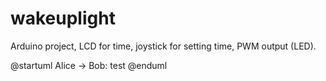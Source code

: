 # wakeuplight
Arduino project, LCD for time, joystick for setting time, PWM output (LED).


@startuml
Alice -> Bob: test
@enduml 